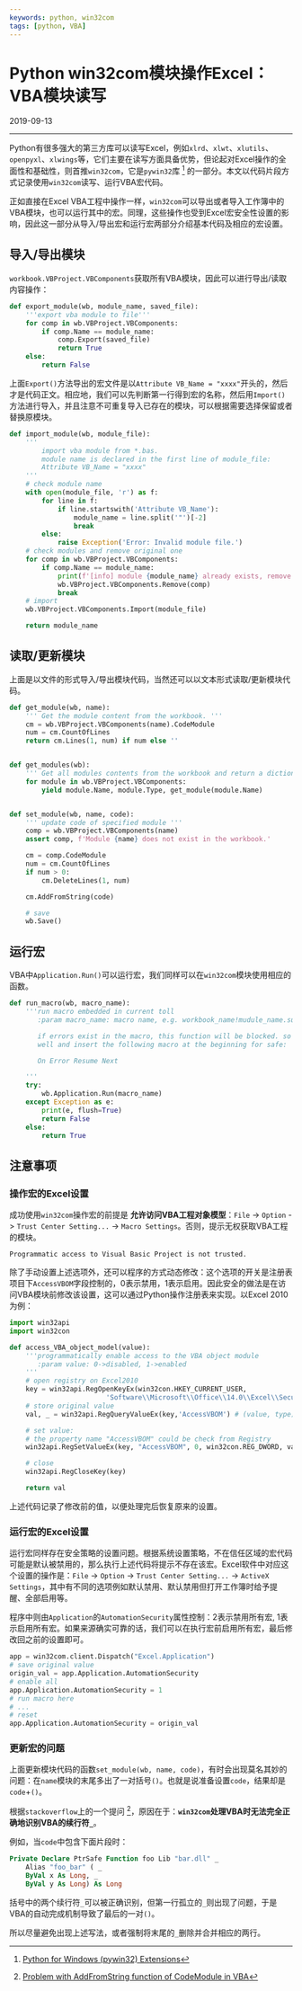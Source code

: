 ```yaml
---
keywords: python, win32com
tags: [python, VBA]
---
```


# Python win32com模块操作Excel：VBA模块读写

2019-09-13

---

Python有很多强大的第三方库可以读写Excel，例如`xlrd`、`xlwt`、`xlutils`、`openpyxl`、`xlwings`等，它们主要在读写方面具备优势，但论起对Excel操作的全面性和基础性，则首推`win32com`，它是`pywin32`库 [^1] 的一部分。本文以代码片段方式记录使用`win32com`读写、运行VBA宏代码。

正如直接在Excel VBA工程中操作一样，`win32com`可以导出或者导入工作簿中的VBA模块，也可以运行其中的宏。同理，这些操作也受到Excel宏安全性设置的影响，因此这一部分从导入/导出宏和运行宏两部分介绍基本代码及相应的宏设置。

## 导入/导出模块

`workbook.VBProject.VBComponents`获取所有VBA模块，因此可以进行导出/读取内容操作：

```python
def export_module(wb, module_name, saved_file):
    '''export vba module to file'''
    for comp in wb.VBProject.VBComponents:
        if comp.Name == module_name:
            comp.Export(saved_file)
            return True
    else:
        return False
```

上面`Export()`方法导出的宏文件是以`Attribute VB_Name = "xxxx"`开头的，然后才是代码正文。相应地，我们可以先判断第一行得到宏的名称，然后用`Import()`方法进行导入，并且注意不可重复导入已存在的模块，可以根据需要选择保留或者替换原模块。

```python
def import_module(wb, module_file):
    '''
        import vba module from *.bas.
        module name is declared in the first line of module_file:
        Attribute VB_Name = "xxxx"
    '''
    # check module name
    with open(module_file, 'r') as f:
        for line in f:
            if line.startswith('Attribute VB_Name'):
                module_name = line.split('"')[-2]
                break
        else:
            raise Exception('Error: Invalid module file.')
    # check modules and remove original one
    for comp in wb.VBProject.VBComponents:
        if comp.Name == module_name:
            print(f'[info] module {module_name} already exists, remove it now.')
            wb.VBProject.VBComponents.Remove(comp)
            break
    # import 
    wb.VBProject.VBComponents.Import(module_file)

    return module_name
```

## 读取/更新模块

上面是以文件的形式导入/导出模块代码，当然还可以以文本形式读取/更新模块代码。

```python
def get_module(wb, name):
    ''' Get the module content from the workbook. '''
    cm = wb.VBProject.VBComponents(name).CodeModule
    num = cm.CountOfLines
    return cm.Lines(1, num) if num else ''


def get_modules(wb):
    ''' Get all modules contents from the workbook and return a dictionary. '''
    for module in wb.VBProject.VBComponents:
        yield module.Name, module.Type, get_module(module.Name)


def set_module(wb, name, code):
    ''' update code of specified module '''
    comp = wb.VBProject.VBComponents(name)
    assert comp, f'Module {name} does not exist in the workbook.'

    cm = comp.CodeModule
    num = cm.CountOfLines
    if num > 0:
        cm.DeleteLines(1, num)

    cm.AddFromString(code)

    # save
    wb.Save()
```

## 运行宏

VBA中`Application.Run()`可以运行宏，我们同样可以在`win32com`模块使用相应的函数。

```python
def run_macro(wb, macro_name):
    '''run macro embedded in current toll
       :param macro_name: macro name, e.g. workbook_name!mudule_name.sub_name

       if errors exist in the macro, this function will be blocked. so ensure the macro works
       well and insert the following macro at the beginning for safe:

       On Error Resume Next

    '''
    try:
        wb.Application.Run(macro_name)        
    except Exception as e:
        print(e, flush=True)
        return False
    else:
        return True
```


## 注意事项

### 操作宏的Excel设置

成功使用`win32com`操作宏的前提是 **允许访问VBA工程对象模型**：`File` -> `Option` -> `Trust Center Setting...` -> `Macro Settings`。否则，提示无权获取VBA工程的模块。

```
Programmatic access to Visual Basic Project is not trusted.
```

除了手动设置上述选项外，还可以程序的方式动态修改：这个选项的开关是注册表项目下`AccessVBOM`字段控制的，0表示禁用，1表示启用。因此安全的做法是在访问VBA模块前修改该设置，这可以通过Python操作注册表来实现。以Excel 2010为例：

```python
import win32api
import win32con

def access_VBA_object_model(value):
    '''programmatically enable access to the VBA object module
       :param value: 0->disabled, 1->enabled
    '''
    # open registry on Excel2010
    key = win32api.RegOpenKeyEx(win32con.HKEY_CURRENT_USER,
                        'Software\\Microsoft\\Office\\14.0\\Excel\\Security', 0, win32con.KEY_ALL_ACCESS)
    # store original value
    val, _ = win32api.RegQueryValueEx(key,'AccessVBOM') # (value, type)

    # set value:
    # the property name "AccessVBOM" could be check from Registry
    win32api.RegSetValueEx(key, "AccessVBOM", 0, win32con.REG_DWORD, value)

    # close
    win32api.RegCloseKey(key)

    return val
```

上述代码记录了修改前的值，以便处理完后恢复原来的设置。


### 运行宏的Excel设置


运行宏同样存在安全策略的设置问题。根据系统设置策略，不在信任区域的宏代码可能是默认被禁用的，那么执行上述代码将提示不存在该宏。Excel软件中对应这个设置的操作是：`File` -> `Option` -> `Trust Center Setting...` -> `ActiveX Settings`，其中有不同的选项例如默认禁用、默认禁用但打开工作簿时给予提醒、全部启用等。

程序中则由`Application`的`AutomationSecurity`属性控制：2表示禁用所有宏, 1表示启用所有宏。如果来源确实可靠的话，我们可以在执行宏前启用所有宏，最后修改回之前的设置即可。

```python
app = win32com.client.Dispatch("Excel.Application")
# save original value
origin_val = app.Application.AutomationSecurity
# enable all
app.Application.AutomationSecurity = 1
# run macro here
# ...
# reset
app.Application.AutomationSecurity = origin_val
```


### 更新宏的问题

上面更新模块代码的函数`set_module(wb, name, code)`，有时会出现莫名其妙的问题：在`name`模块的末尾多出了一对括号`()`。也就是说准备设置`code`，结果却是`code`+`()`。

根据`stackoverflow`上的一个提问 [^2]，原因在于：**`win32com`处理VBA时无法完全正确地识别VBA的续行符`_`**。

例如，当`code`中包含下面片段时：

```vb
Private Declare PtrSafe Function foo Lib "bar.dll" _
    Alias "foo_bar" ( _
    ByVal x As Long, _
    ByVal y As Long) As Long
```

括号中的两个续行符`_`可以被正确识别，但第一行孤立的`_`则出现了问题，于是VBA的自动完成机制导致了最后的一对`()`。

所以尽量避免出现上述写法，或者强制将末尾的`_`删除并合并相应的两行。


[^1]: [Python for Windows (pywin32) Extensions](https://github.com/mhammond/pywin32)
[^2]: [Problem with AddFromString function of CodeModule in VBA](https://stackoverflow.com/questions/58019991/problem-with-addfromstring-function-of-codemodule-in-vba)